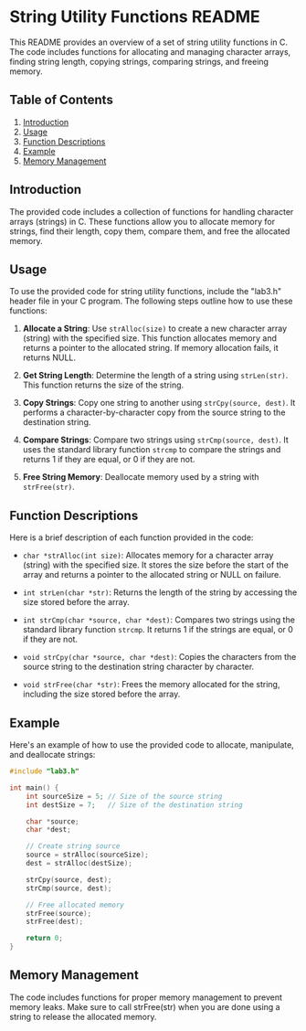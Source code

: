 # String Utility Functions README

This README provides an overview of a set of string utility functions in C. The code includes functions for allocating and managing character arrays, finding string length, copying strings, comparing strings, and freeing memory.

## Table of Contents

1. [Introduction](#introduction)
2. [Usage](#usage)
3. [Function Descriptions](#function-descriptions)
4. [Example](#example)
5. [Memory Management](#memory-management)

## Introduction

The provided code includes a collection of functions for handling character arrays (strings) in C. These functions allow you to allocate memory for strings, find their length, copy them, compare them, and free the allocated memory.

## Usage

To use the provided code for string utility functions, include the "lab3.h" header file in your C program. The following steps outline how to use these functions:

1. **Allocate a String**: Use `strAlloc(size)` to create a new character array (string) with the specified size. This function allocates memory and returns a pointer to the allocated string. If memory allocation fails, it returns NULL.

2. **Get String Length**: Determine the length of a string using `strLen(str)`. This function returns the size of the string.

3. **Copy Strings**: Copy one string to another using `strCpy(source, dest)`. It performs a character-by-character copy from the source string to the destination string.

4. **Compare Strings**: Compare two strings using `strCmp(source, dest)`. It uses the standard library function `strcmp` to compare the strings and returns 1 if they are equal, or 0 if they are not.

5. **Free String Memory**: Deallocate memory used by a string with `strFree(str)`.

## Function Descriptions

Here is a brief description of each function provided in the code:

- `char *strAlloc(int size)`: Allocates memory for a character array (string) with the specified size. It stores the size before the start of the array and returns a pointer to the allocated string or NULL on failure.

- `int strLen(char *str)`: Returns the length of the string by accessing the size stored before the array.

- `int strCmp(char *source, char *dest)`: Compares two strings using the standard library function `strcmp`. It returns 1 if the strings are equal, or 0 if they are not.

- `void strCpy(char *source, char *dest)`: Copies the characters from the source string to the destination string character by character.

- `void strFree(char *str)`: Frees the memory allocated for the string, including the size stored before the array.

## Example

Here's an example of how to use the provided code to allocate, manipulate, and deallocate strings:

```c
#include "lab3.h"

int main() {
    int sourceSize = 5; // Size of the source string
    int destSize = 7;   // Size of the destination string

    char *source;
    char *dest;

    // Create string source
    source = strAlloc(sourceSize);
    dest = strAlloc(destSize);

    strCpy(source, dest);
    strCmp(source, dest);

    // Free allocated memory
    strFree(source);
    strFree(dest);

    return 0;
}
```

## Memory Management

The code includes functions for proper memory management to prevent memory leaks. Make sure to call strFree(str) when you are done using a string to release the allocated memory.